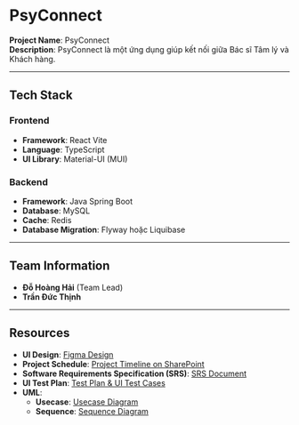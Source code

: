 # PsyConnect

**Project Name**: PsyConnect  
**Description**: PsyConnect là một ứng dụng giúp kết nối giữa Bác sĩ Tâm lý và Khách hàng.

---

## Tech Stack

### Frontend

- **Framework**: React Vite
- **Language**: TypeScript
- **UI Library**: Material-UI (MUI)

### Backend

- **Framework**: Java Spring Boot
- **Database**: MySQL
- **Cache**: Redis
- **Database Migration**: Flyway hoặc Liquibase

---

## Team Information

- **Đỗ Hoàng Hải** (Team Lead)
- **Trần Đức Thịnh**

---

## Resources

- **UI Design**: [Figma Design](https://www.figma.com/design/ImAcZbsorfdWea81sYRz6t/Gdnm?t=a1p0Ei64jK3D6v6J-1)
- **Project Schedule**: [Project Timeline on SharePoint](https://daihocphenikaa-my.sharepoint.com/:x:/g/personal/21012870_st_phenikaa-uni_edu_vn/EWS60KnAtf9IjZjAlbrW6RQBTwUgVj4pFWBT2zdwNw3IzA?e=8rmiWa)
- **Software Requirements Specification (SRS)**: [SRS Document](https://daihocphenikaa-my.sharepoint.com/:w:/g/personal/21012870_st_phenikaa-uni_edu_vn/EVO29BdukvhNi-X2uPbE4WoBxQmWzgcGv6pBBERVYbylmw?e=v8GOJN)
- **UI Test Plan**: [Test Plan & UI Test Cases](https://daihocphenikaa-my.sharepoint.com/:w:/g/personal/21012870_st_phenikaa-uni_edu_vn/EefJMctddmxMjNvw2tamVaoBwDpW7d5yZPIVW6fUSf4xOQ?e=0TBDFR)
- **UML**:
  - **Usecase**: [Usecase Diagram](https://drive.google.com/file/d/1WoRwO4a4IhdrMQBNu2FmigB5DSY9Kray/view?usp=drive_link)
  - **Sequence**: [Sequence Diagram](https://drive.google.com/file/d/1IG9OMtPYQkSo2NzwlwQYSPiIZi-hOXAY/view?usp=drive_link)

